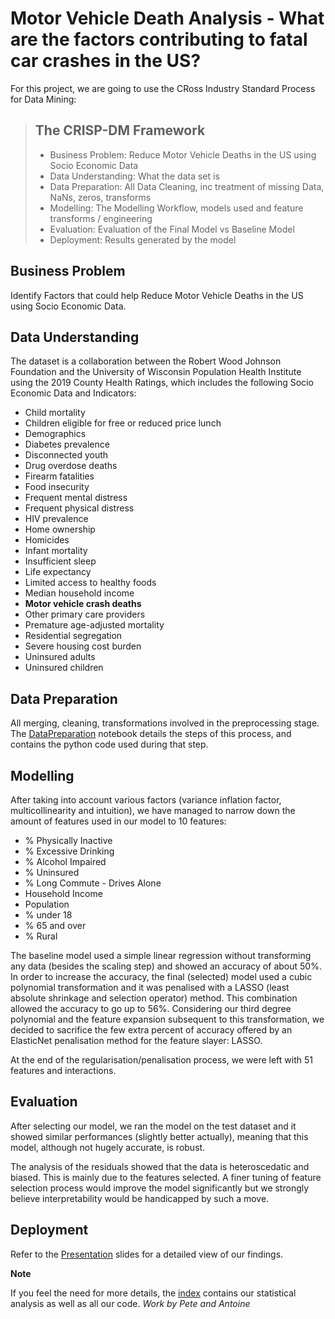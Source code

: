 # Motor Vehicle Death Analysis - What are the factors contributing to fatal car crashes in the US?
For this project, we are going to use the CRoss Industry Standard Process for Data Mining:
> ## The CRISP-DM Framework
> - Business Problem: Reduce Motor Vehicle Deaths in the US using Socio Economic Data
> - Data Understanding: What the data set is
> - Data Preparation: All Data Cleaning, inc treatment of missing Data, NaNs, zeros, transforms
> - Modelling: The Modelling Workflow, models used and feature transforms / engineering
> - Evaluation: Evaluation of the Final Model vs Baseline Model
> - Deployment: Results generated by the model

## Business Problem

Identify Factors that could help Reduce Motor Vehicle Deaths in the US using Socio Economic Data.

## Data Understanding

The dataset is a collaboration between the Robert Wood Johnson Foundation and the University of Wisconsin Population Health Institute using the 2019 County Health Ratings, which includes the following Socio Economic Data and Indicators:

  - Child mortality
  - Children eligible for free or reduced price lunch
  - Demographics
  - Diabetes prevalence
  - Disconnected youth
  - Drug overdose deaths
  - Firearm fatalities
  - Food insecurity
  - Frequent mental distress
  - Frequent physical distress
  - HIV prevalence
  - Home ownership
  - Homicides
  - Infant mortality
  - Insufficient sleep
  - Life expectancy
  - Limited access to healthy foods
  - Median household income
  - **Motor vehicle crash deaths**
  - Other primary care providers
  - Premature age-adjusted mortality
  - Residential segregation
  - Severe housing cost burden
  - Uninsured adults
  - Uninsured children

## Data Preparation

All merging, cleaning, transformations involved in the preprocessing stage. The [DataPreparation](./DataPreparation.ipynb) notebook details the steps of this process, and contains the python code used during that step.

## Modelling

After taking into account various factors (variance inflation factor, multicollinearity and intuition), we have managed to narrow down the amount of features used in our model to 10 features:
- % Physically Inactive
- % Excessive Drinking
- % Alcohol Impaired
- % Uninsured
- % Long Commute - Drives Alone
- Household Income
- Population
- % under 18
- % 65 and over
- % Rural

The baseline model used a simple linear regression without transforming any data (besides the scaling step) and showed an accuracy of about 50%. In order to increase the accuracy, the final (selected) model used a cubic polynomial transformation and it was penalised with a LASSO (least absolute shrinkage and selection operator) method. This combination allowed the accuracy to go up to 56%. Considering our third degree polynomial and the feature expansion subsequent to this transformation, we decided to sacrifice the few extra percent of accuracy offered by an ElasticNet penalisation method for the feature slayer: LASSO.

At the end of the regularisation/penalisation process, we were left with 51 features and interactions.

## Evaluation

After selecting our model, we ran the model on the test dataset and it showed similar performances (slightly better actually), meaning that this model, although not hugely accurate, is robust.

The analysis of the residuals showed that the data is heteroscedatic and biased. This is mainly due to the features selected. A finer tuning of feature selection process would improve the model significantly but we strongly believe interpretability would be handicapped by such a move.

## Deployment

Refer to the [Presentation](./presentation.pdf) slides for a detailed view of our findings.

__Note__

If you feel the need for more details, the [index](./index.ipynb) contains our statistical 
analysis as well as all our code.
_Work by Pete and Antoine_